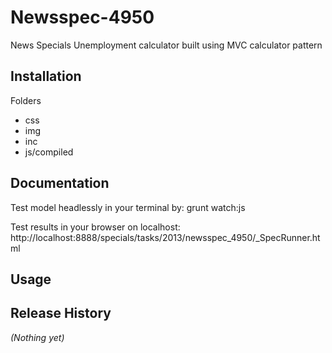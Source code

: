 # Newsspec-4950

News Specials Unemployment calculator built using MVC calculator pattern

## Installation

Folders

* css
* img
* inc
* js/compiled


## Documentation
Test model  headlessly in your terminal by:
grunt watch:js

Test results in your browser on localhost:
http://localhost:8888/specials/tasks/2013/newsspec_4950/_SpecRunner.html


## Usage




## Release History
_(Nothing yet)_
